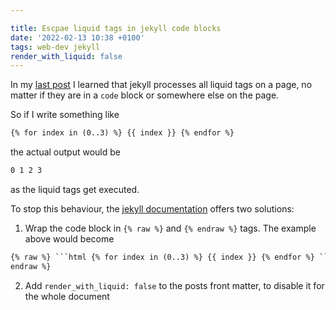 ```yaml
---

title: Escpae liquid tags in jekyll code blocks
date: '2022-02-13 10:38 +0100'
tags: web-dev jekyll
render_with_liquid: false
---
```


In my [last post](https://christianpoplawski.de/blog/2022/simple-jekyll-tagging) I learned that jekyll processes all liquid tags on a page, no matter if they are in a `code` block or somewhere else on the page.

So if I write something like

```html
{% for index in (0..3) %} {{ index }} {% endfor %}
```

the actual output would be

```html
0 1 2 3
```

as the liquid tags get executed.

To stop this behaviour, the [jekyll documentation](https://jekyllrb.com/docs/liquid/tags/#code-snippet-highlighting) offers two solutions:

1. Wrap the code block in `{% raw %}` and `{% endraw %}` tags. The example above would become

````html
{% raw %} ```html {% for index in (0..3) %} {{ index }} {% endfor %} ``` {%
endraw %}
````

2. Add `render_with_liquid: false` to the posts front matter, to disable it for the whole document
